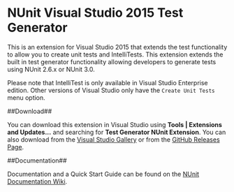 # NUnit Visual Studio 2015 Test Generator

This is an extension for Visual Studio 2015 that extends
the test functionality to allow you to create unit tests and IntelliTests.
This extension extends the built in test generator functionality allowing
developers to generate tests using NUnit 2.6.x or NUnit 3.0.

Please note that IntelliTest is only available in Visual
Studio Enterprise edition. Other versions of Visual Studio 
only have the `Create Unit Tests` menu option.

##Download##

You can download this extension in Visual Studio using **Tools | Extensions and Updates...**
and searching for **Test Generator NUnit Extension**. You can also download from the 
[Visual Studio Gallery](https://visualstudiogallery.msdn.microsoft.com/bd30bf3f-4183-4b00-a245-1875316b8cd3) 
or from the [GitHub Releases Page](https://github.com/nunit/nunit-vs-testgenerator/releases).

##Documentation##

Documentation and a Quick Start Guide can be found on the [NUnit Documentation Wiki](https://github.com/nunit/docs/wiki/Visual-Studio-Test-Generator).